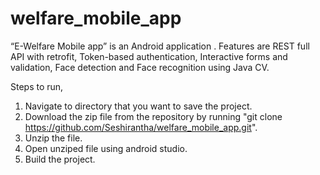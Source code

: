# welfare_mobile_app
“E-Welfare Mobile app” is an Android application . Features are REST full API with retrofit,  Token-based authentication,  Interactive forms and validation, Face detection and  Face recognition using Java CV.

Steps to run,
1. Navigate to directory that you want to save the project.
2. Download the zip file from the repository by running "git clone https://github.com/Seshirantha/welfare_mobile_app.git".
3. Unzip the file.
4. Open unziped file using android studio.
5. Build the project.
